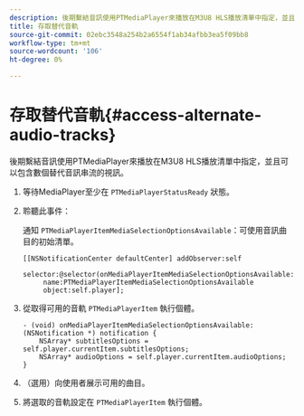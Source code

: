 ```yaml
---
description: 後期繫結音訊使用PTMediaPlayer來播放在M3U8 HLS播放清單中指定，並且可以包含數個替代音訊串流的視訊。
title: 存取替代音軌
source-git-commit: 02ebc3548a254b2a6554f1ab34afbb3ea5f09bb8
workflow-type: tm+mt
source-wordcount: '106'
ht-degree: 0%

---
```


# 存取替代音軌{#access-alternate-audio-tracks}

後期繫結音訊使用PTMediaPlayer來播放在M3U8 HLS播放清單中指定，並且可以包含數個替代音訊串流的視訊。

1. 等待MediaPlayer至少在 `PTMediaPlayerStatusReady` 狀態。
1. 聆聽此事件：

   通知 `PTMediaPlayerItemMediaSelectionOptionsAvailable`：可使用音訊曲目的初始清單。

   ```
   [[NSNotificationCenter defaultCenter] addObserver:self 
        selector:@selector(onMediaPlayerItemMediaSelectionOptionsAvailable:) 
        name:PTMediaPlayerItemMediaSelectionOptionsAvailable  
        object:self.player];
   ```

1. 從取得可用的音軌 `PTMediaPlayerItem` 執行個體。

   ```
   - (void) onMediaPlayerItemMediaSelectionOptionsAvailable:(NSNotification *) notification { 
       NSArray* subtitlesOptions = self.player.currentItem.subtitlesOptions; 
       NSArray* audioOptions = self.player.currentItem.audioOptions; 
   }
   ```

1. （選用）向使用者展示可用的曲目。
1. 將選取的音軌設定在 `PTMediaPlayerItem` 執行個體。
